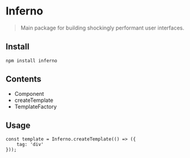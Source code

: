 # Inferno
> Main package for building shockingly performant user interfaces.

## Install

```
npm install inferno

```

## Contents

* Component
* createTemplate
* TemplateFactory

## Usage

```
const template = Inferno.createTemplate(() => ({
	tag: 'div'
}));

```



